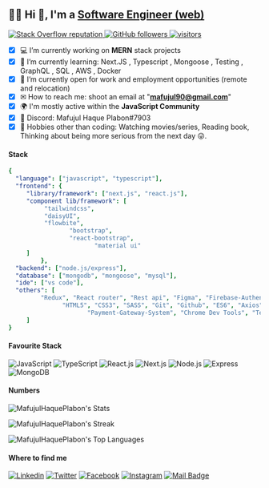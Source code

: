 ## :man_office_worker: Hi 👋, I'm a [Software Engineer (web)](https://github.com/MafujulHaquePlabon)
<p align="left">
       <a href="https://stackoverflow.com/users/19081882/mafujul-haque">
       <img alt="Stack Overflow reputation" src="https://img.shields.io/stackexchange/stackoverflow/r/19081882?color=orange&label=reputation&logo=stackoverflow">
       </a>
       <a href="https://github.com/MafujulHaquePlabon?tab=followers">
       <img alt="GitHub followers" src="https://img.shields.io/github/followers/MafujulHaquePlabon?color=green&logo=github">
       </a>
       <a href="https://github.com/MafujulHaquePlabon/">
       <img src="https://komarev.com/ghpvc/?username=MafujulHaquePlabon" alt="visitors" />
       </a>
  </p>
  
- [x] 💻 I’m currently working on **MERN** stack projects
- [x] 🌱 I’m currently learning: Next.JS , Typescript , Mongoose , Testing , GraphQL , SQL , AWS , Docker
- [x] 👯 I’m currently open for work and employment opportunities (remote and relocation)
- [x] ✉  How to reach me: shoot an email at "**mafujul90@gmail.com**"
- [x] 🌍 I'm mostly active within the **JavaScript Community**
- [x] 💬 Discord: Mafujul Haque Plabon#7903
- [x] 🎿 Hobbies other than coding: Watching movies/series, Reading book, Thinking about being more serious from the next day 😜.

#### Stack
```yaml
{
  "language": ["javascript", "typescript"],
  "frontend": {
     "library/framework": ["next.js", "react.js"],
     "component lib/framework": [
          "tailwindcss",
          "daisyUI",
          "flowbite",
                 "bootstrap",
                 "react-bootstrap",
                        "material ui"
     ]
         },
  "backend": ["node.js/express"], 
  "database": ["mongodb", "mongoose", "mysql"],
  "ide": ["vs code"],                     
  "others": [
         "Redux", "React router", "Rest api", "Figma", "Firebase-Authentication", "Netlify", "Surge", "Heroku",
               "HTML5", "CSS3", "SASS", "Git", "Github", "ES6", "Axios", "Chrome Dev tool", "JWT", "Map",
                      "Payment-Gateway-System", "Chrome Dev Tools", "Testing", "AWS", "Docker"
     ]
}
```
#### Favourite Stack

![JavaScript](https://img.shields.io/badge/JavaScript-F7DF1E?style=flat-square&logo=javascript&logoColor=black)
![TypeScript](https://img.shields.io/badge/TypeScript-777BB4?style=flat-square&logo=typescript&logoColor=white)
![React.js](https://img.shields.io/badge/React.js-0081CB?style=flat-square&logo=react&logoColor=61DAFB)
![Next.js](https://img.shields.io/badge/Next.js-0CC1F3?style=flat-square&logo=next&logoColor=61DAFB)
![Node.js](https://img.shields.io/badge/Node.js-43853D?style=flat-square&logo=node.js&logoColor=white)
![Express](https://img.shields.io/badge/Express.js-35495E?style=flat-square&logo=express.js&logoColor=4FC08D)
![MongoDB](https://img.shields.io/badge/MongoDB-663399?style=flat-square&logo=mongodb&logoColor=white)

#### Numbers
![MafujulHaquePlabon's Stats](https://github-readme-stats.vercel.app/api?username=MafujulHaquePlabon&theme=darcula&show_icons=true&hide_border=true&count_private=true)

![MafujulHaquePlabon's Streak](https://github-readme-streak-stats.herokuapp.com/?user=MafujulHaquePlabon&theme=darcula&hide_border=true)

![MafujulHaquePlabon's Top Languages](https://github-readme-stats.vercel.app/api/top-langs/?username=MafujulHaquePlabon&theme=darcula&show_icons=true&hide_border=true&layout=compact)

#### Where to find me

[![Linkedin](https://img.shields.io/badge/LinkedIn-0077B5?style=flat-square&logo=linkedin&logoColor=white)](https://www.linkedin.com/in/mafujul-haque-plabon-a374581b0/) 
[![Twitter](https://img.shields.io/badge/Twitter-1DA1F2?style=flat-square&logo=twitter&logoColor=white)](https://twitter.com/Mafujul_Haque)
[![Facebook](https://img.shields.io/badge/Facebook-1877F2?style=flat-square&logo=facebook&logoColor=white)](https://www.facebook.com/mafujul.haqueplabon/)
[![Instagram](https://img.shields.io/badge/Instagram-d62976?style=flat-square&logo=instagram&logoColor=white)](https://www.instagram.com/mafujul_haque_plabon/)
[![Mail Badge](https://img.shields.io/badge/Gmail-D14836?style=for-the-badge&logo=gmail&logoColor=white)](mailto:mafujul90@gmail.com)
